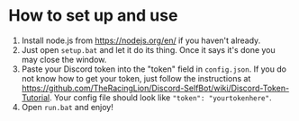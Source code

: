 # How to set up and use
1. Install node.js from https://nodejs.org/en/ if you haven't already.
2. Just open `setup.bat` and let it do its thing. Once it says it's done you may close the window.
3. Paste your Discord token into the "token" field in `config.json`. If you do not know how to get your token, just follow the instructions at https://github.com/TheRacingLion/Discord-SelfBot/wiki/Discord-Token-Tutorial. Your config file should look like `"token": "yourtokenhere"`.
4. Open `run.bat` and enjoy!
